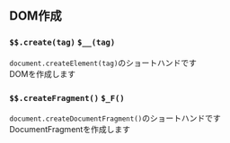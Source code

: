 ## DOM作成
### `$$.create(tag)` `$__(tag)`
`document.createElement(tag)`のショートハンドです  
DOMを作成します

### `$$.createFragment()` `$_F()`
`document.createDocumentFragment()`のショートハンドです  
DocumentFragmentを作成します
